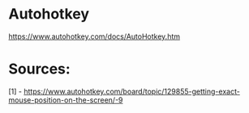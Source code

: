 # Autohotkey 
https://www.autohotkey.com/docs/AutoHotkey.htm

# Sources:
[1] - https://www.autohotkey.com/board/topic/129855-getting-exact-mouse-position-on-the-screen/-9